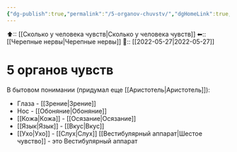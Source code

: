 ```yaml
---
{"dg-publish":true,"permalink":"/5-organov-chuvstv/","dgHomeLink":true,"dgPassFrontmatter":false}
---
```



⬆:: [[Сколько у человека чувств|Сколько у человека чувств]]
⬅:: [[Черепные нервы|Черепные нервы]]
📅:: [[2022-05-27|2022-05-27]]

# 5 органов чувств
В бытовом понимании (придумал еще [[Аристотель|Аристотель]]):
- Глаза - [[Зрение|Зрение]]
- Нос - [[Обоняние|Обоняние]]
- [[Кожа|Кожа]] - [[Осязание|Осязание]]
- [[Язык|Язык]] - [[Вкус|Вкус]]
- [[Ухо|Ухо]] - [[Слух|Слух]]
[[Вестибулярный аппарат|Шестое чувство]] - это Вестибулярный аппарат